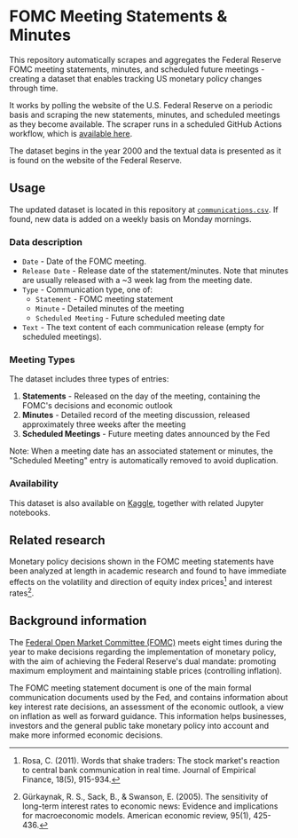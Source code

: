 # FOMC Meeting Statements & Minutes
This repository automatically scrapes and aggregates the Federal Reserve FOMC meeting statements, minutes, and scheduled future meetings - creating a dataset that enables tracking US monetary policy changes through time.

It works by polling the website of the U.S. Federal Reserve on a periodic basis and scraping the new statements, minutes, and scheduled meetings as they become available. 
The scraper runs in a scheduled GitHub Actions workflow, which is [available here](https://github.com/vtasca/fed-statement-scraping/actions/workflows/main.yml).

The dataset begins in the year 2000 and the textual data is presented as it is found on the website of the Federal Reserve.

## Usage
The updated dataset is located in this repository at [`communications.csv`](https://github.com/vtasca/fed-statement-scraping/blob/master/communications.csv). If found, new data is added on a weekly basis on Monday mornings.

### Data description
- `Date` - Date of the FOMC meeting.
- `Release Date` - Release date of the statement/minutes. Note that minutes are usually released with a ~3 week lag from the meeting date.
- `Type` - Communication type, one of:
  - `Statement` - FOMC meeting statement
  - `Minute` - Detailed minutes of the meeting
  - `Scheduled Meeting` - Future scheduled meeting date
- `Text` - The text content of each communication release (empty for scheduled meetings).

### Meeting Types
The dataset includes three types of entries:
1. **Statements** - Released on the day of the meeting, containing the FOMC's decisions and economic outlook
2. **Minutes** - Detailed record of the meeting discussion, released approximately three weeks after the meeting
3. **Scheduled Meetings** - Future meeting dates announced by the Fed

Note: When a meeting date has an associated statement or minutes, the "Scheduled Meeting" entry is automatically removed to avoid duplication.

### Availability
This dataset is also available on [Kaggle](https://www.kaggle.com/datasets/vladtasca/fomc-meeting-statements-and-minutes), together with related Jupyter notebooks.

## Related research
Monetary policy decisions shown in the FOMC meeting statements have been analyzed at length in academic research and found to have immediate effects on the volatility and direction of equity index prices[^1] and interest rates[^2].
[^1]: Rosa, C. (2011). Words that shake traders: The stock market's reaction to central bank communication in real time. Journal of Empirical Finance, 18(5), 915-934.
[^2]: Gürkaynak, R. S., Sack, B., & Swanson, E. (2005). The sensitivity of long-term interest rates to economic news: Evidence and implications for macroeconomic models. American economic review, 95(1), 425-436.

## Background information
The [Federal Open Market Committee (FOMC)](https://www.federalreserve.gov/monetarypolicy/fomc.htm) meets eight times during the year to make decisions regarding the implementation of monetary policy, with the aim of achieving the Federal Reserve's dual mandate: promoting maximum employment and maintaining stable prices (controlling inflation).

The FOMC meeting statement document is one of the main formal communication documents used by the Fed, and contains information about key interest rate decisions, an assessment of the economic outlook, a view on inflation as well as forward guidance. This information helps businesses, investors and the general public take monetary policy into account and make more informed economic decisions.
